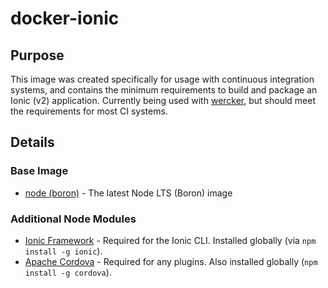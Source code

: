 # docker-ionic

## Purpose

This image was created specifically for usage with continuous integration systems, and contains the minimum requirements to build and package an Ionic (v2) application. Currently being used with [wercker](https://app.wercker.com), but should meet the requirements for most CI systems.

## Details

### Base Image

* [node (boron)](https://hub.docker.com/r/library/node/) - The latest Node LTS (Boron) image

### Additional Node Modules

* [Ionic Framework](http://ionicframework.com/) - Required for the Ionic CLI. Installed globally (via `npm install -g ionic`).
* [Apache Cordova](https://cordova.apache.org/) - Required for any plugins. Also installed globally (`npm install -g cordova`).
